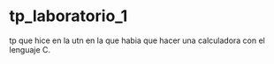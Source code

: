# tp_laboratorio_1
tp que hice en la utn en la que habia que hacer una calculadora con el lenguaje C.
